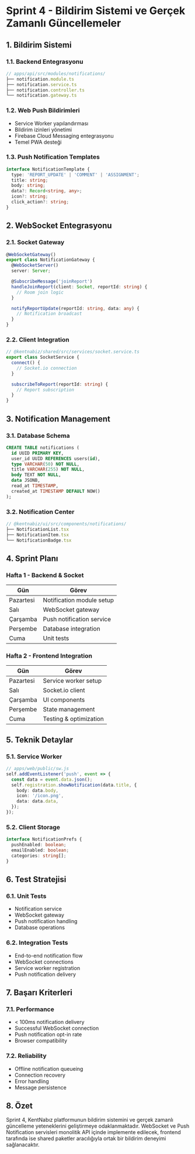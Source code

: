 # Sprint 4 - Bildirim Sistemi ve Gerçek Zamanlı Güncellemeler

## 1. Bildirim Sistemi

### 1.1. Backend Entegrasyonu

```typescript
// apps/api/src/modules/notifications/
├── notification.module.ts
├── notification.service.ts
├── notification.controller.ts
└── notification.gateway.ts
```

### 1.2. Web Push Bildirimleri

- Service Worker yapılandırması
- Bildirim izinleri yönetimi
- Firebase Cloud Messaging entegrasyonu
- Temel PWA desteği

### 1.3. Push Notification Templates

```typescript
interface NotificationTemplate {
  type: 'REPORT_UPDATE' | 'COMMENT' | 'ASSIGNMENT';
  title: string;
  body: string;
  data?: Record<string, any>;
  icon?: string;
  click_action?: string;
}
```

## 2. WebSocket Entegrasyonu

### 2.1. Socket Gateway

```typescript
@WebSocketGateway()
export class NotificationGateway {
  @WebSocketServer()
  server: Server;

  @SubscribeMessage('joinReport')
  handleJoinReport(client: Socket, reportId: string) {
    // Room join logic
  }

  notifyReportUpdate(reportId: string, data: any) {
    // Notification broadcast
  }
}
```

### 2.2. Client Integration

```typescript
// @kentnabiz/shared/src/services/socket.service.ts
export class SocketService {
  connect() {
    // Socket.io connection
  }

  subscribeToReport(reportId: string) {
    // Report subscription
  }
}
```

## 3. Notification Management

### 3.1. Database Schema

```sql
CREATE TABLE notifications (
  id UUID PRIMARY KEY,
  user_id UUID REFERENCES users(id),
  type VARCHAR(50) NOT NULL,
  title VARCHAR(255) NOT NULL,
  body TEXT NOT NULL,
  data JSONB,
  read_at TIMESTAMP,
  created_at TIMESTAMP DEFAULT NOW()
);
```

### 3.2. Notification Center

```typescript
// @kentnabiz/ui/src/components/notifications/
├── NotificationList.tsx
├── NotificationItem.tsx
└── NotificationBadge.tsx
```

## 4. Sprint Planı

### Hafta 1 - Backend & Socket

| Gün       | Görev                     |
| --------- | ------------------------- |
| Pazartesi | Notification module setup |
| Salı      | WebSocket gateway         |
| Çarşamba  | Push notification service |
| Perşembe  | Database integration      |
| Cuma      | Unit tests                |

### Hafta 2 - Frontend Integration

| Gün       | Görev                  |
| --------- | ---------------------- |
| Pazartesi | Service worker setup   |
| Salı      | Socket.io client       |
| Çarşamba  | UI components          |
| Perşembe  | State management       |
| Cuma      | Testing & optimization |

## 5. Teknik Detaylar

### 5.1. Service Worker

```typescript
// apps/web/public/sw.js
self.addEventListener('push', event => {
  const data = event.data.json();
  self.registration.showNotification(data.title, {
    body: data.body,
    icon: '/icon.png',
    data: data.data,
  });
});
```

### 5.2. Client Storage

```typescript
interface NotificationPrefs {
  pushEnabled: boolean;
  emailEnabled: boolean;
  categories: string[];
}
```

## 6. Test Stratejisi

### 6.1. Unit Tests

- Notification service
- WebSocket gateway
- Push notification handling
- Database operations

### 6.2. Integration Tests

- End-to-end notification flow
- WebSocket connections
- Service worker registration
- Push notification delivery

## 7. Başarı Kriterleri

### 7.1. Performance

- < 100ms notification delivery
- Successful WebSocket connection
- Push notification opt-in rate
- Browser compatibility

### 7.2. Reliability

- Offline notification queueing
- Connection recovery
- Error handling
- Message persistence

## 8. Özet

Sprint 4, KentNabız platformunun bildirim sistemini ve gerçek zamanlı güncelleme yeteneklerini geliştirmeye odaklanmaktadır. WebSocket ve Push Notification servisleri monolitik API içinde implemente edilecek, frontend tarafında ise shared paketler aracılığıyla ortak bir bildirim deneyimi sağlanacaktır.

